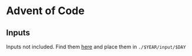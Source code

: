 # Advent of Code

## Inputs
Inputs not included. Find them [here](https://adventofcode.com/) and place them
in `./$YEAR/input/$DAY`
